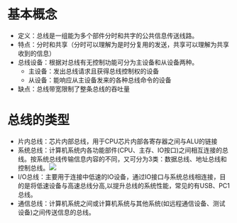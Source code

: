 # 基本概念  
- 定义：总线是一组能为多个部件分时和共字的公共信息传送线路。  
- 特点：分时和共享（分时可以理解为是时分复用的发送，共享可以理解为共享收到的信息）  
- 总线设备：根据对总线有无控制功能可分为主设备和从设备两种。  
	- 主设备：发出总线请求且获得总线控制权的设备  
	- 从设备：能响应从主设备发来的各种总线命令的设备  
- 缺点：总线带宽限制了整条总线的吞吐量  

# 总线的类型  
- 片内总线：芯片内部总线，用于CPU芯片内部各寄存器之间与ALU的链接  
- 系统总线：计算机系统内各功能部件(CPU、主存、IO按口)之间相互连接的总线。按系统总线传输信息内容的不同，又可分为3类：数据总线、地址总线和控制总线。![](/IMG/Pasted%20image%2020250605161058.png)  
- I/O总线：主要用于连接中低速的IO设备，通过IO接口与系统总线相连接，目的是将低速设备与高速总线分高,以提升总线的系统性能，常见的有USB、PC1总线。  
- 通信总线：计算机系统之间或计算机系统与其他系统(如远程通信设备、测试设备)之间传送信息的总线。  
